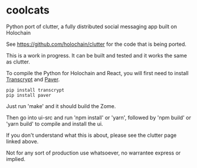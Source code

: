 # coolcats
Python port of clutter, a fully distributed social messaging app built on Holochain

See https://github.com/holochain/clutter for the code that is being ported.

This is a work in progress. It can be built and tested and it works the same as clutter.

To compile the Python for Holochain and React, you will first need to install
[Transcrypt](https://www.transcrypt.org) and [Paver](https://pythonhosted.org/Paver).

    pip install transcrypt
    pip install paver

Just run 'make' and it should build the Zome.

Then go into ui-src and run 'npm install' or 'yarn', followed by 'npm build' or
'yarn build' to compile and install the ui.

If you don't understand what this is about, please see the clutter page linked above.

Not for any sort of production use whatsoever, no warrantee express or implied.
